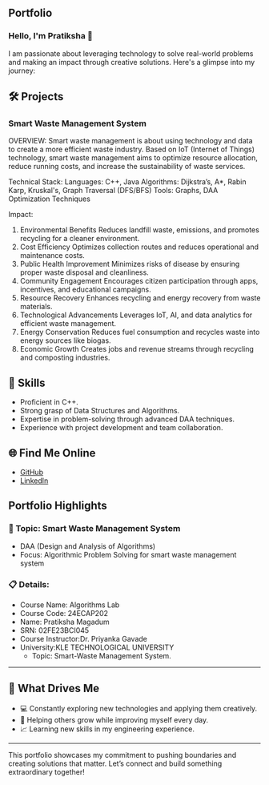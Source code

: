 ## Portfolio
### Hello, I'm Pratiksha 👋
I am passionate about leveraging technology to solve real-world problems and making an impact through creative solutions. 
Here's a glimpse into my journey:  

## 🛠 Projects
### Smart Waste Management System 

OVERVIEW: 
Smart waste management is about using technology and data to create a more efficient waste industry. Based on IoT (Internet of Things) technology, 
smart waste management aims to optimize resource allocation, reduce running costs, and increase the sustainability of waste services.

Technical Stack: 
Languages: C++, Java
Algorithms: Dijkstra’s, A*, Rabin Karp, Kruskal's, Graph Traversal (DFS/BFS)
Tools: Graphs, DAA Optimization Techniques

Impact:
1. Environmental Benefits
Reduces landfill waste, emissions, and promotes recycling for a cleaner environment.
2. Cost Efficiency
Optimizes collection routes and reduces operational and maintenance costs.
3. Public Health Improvement
Minimizes risks of disease by ensuring proper waste disposal and cleanliness.
4. Community Engagement
Encourages citizen participation through apps, incentives, and educational campaigns.
5. Resource Recovery
Enhances recycling and energy recovery from waste materials.
6. Technological Advancements
Leverages IoT, AI, and data analytics for efficient waste management.
7. Energy Conservation
Reduces fuel consumption and recycles waste into energy sources like biogas.
8. Economic Growth
Creates jobs and revenue streams through recycling and composting industries.

## 🚀 Skills  
- Proficient in C++. 
- Strong grasp of Data Structures and Algorithms.  
- Expertise in problem-solving through advanced DAA techniques.  
- Experience with project development and team collaboration.
  
## 🌐 Find Me Online
- [GitHub](https://github.com/PRATIKSHA065/Portfolio.github.io/new/main?filename=README.md)
- [LinkedIn](https://www.linkedin.com/in/pratiksha-magadum-8b97b9307/)

  
## Portfolio Highlights
### 🎯 Topic: Smart Waste Management System
- DAA (Design and Analysis of Algorithms)  
- Focus: Algorithmic Problem Solving for smart waste management system
  
### 📋 Details:
- Course Name: Algorithms Lab 
- Course Code: 24ECAP202  
- Name: Pratiksha Magadum 
- SRN: 02FE23BCI045
- Course Instructor:Dr. Priyanka Gavade  
- University:KLE TECHNOLOGICAL UNIVERSITY
  - Topic: Smart-Waste Management System.
---

## 🎨 What Drives Me  
- 💻 Constantly exploring new technologies and applying them creatively.
- 🤝 Helping others grow while improving myself every day.  
- 📈 Learning new skills in my engineering experience.  
---

This portfolio showcases my commitment to pushing boundaries and creating solutions that matter. 
Let’s connect and build something extraordinary together!
